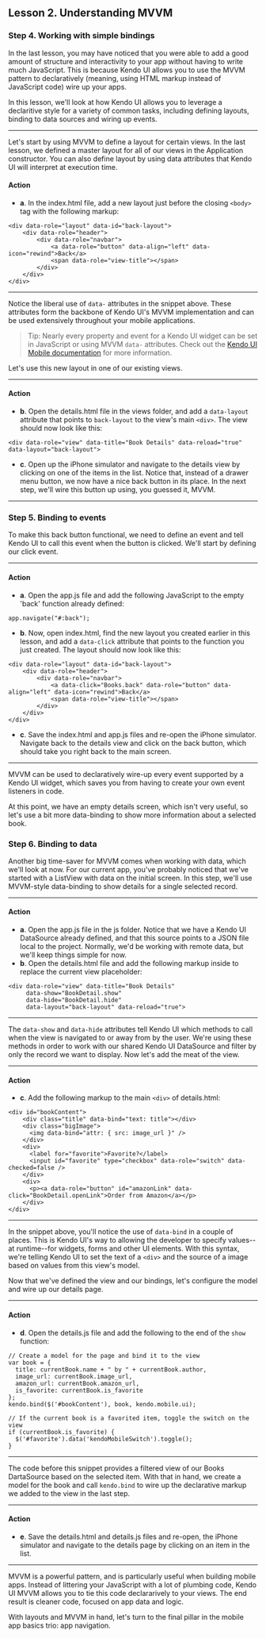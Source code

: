 ## Lesson 2. Understanding MVVM

### Step 4. Working with simple bindings

In the last lesson, you may have noticed that you were able to add a good amount of structure and interactivity to your app without having to write much JavaScript. This is because Kendo UI allows you to use the MVVM pattern to declaratively (meaning, using HTML markup instead of JavaScript code) wire up your apps.

In this lesson, we'll look at how Kendo UI allows you to leverage a declaritive style for a variety of common tasks, including defining layouts, binding to data sources and wiring up events.

<hr data-action="start" />

Let's start by using MVVM to define a layout for certain views. In the last lesson, we defined a master layout for all of our views in the Application constructor. You can also define layout by using data attributes that Kendo UI will interpret at execution time.

#### Action

* **a**. In the index.html file, add a new layout just before the closing `<body>` tag with the following markup:
```
<div data-role="layout" data-id="back-layout">
	<div data-role="header">
		<div data-role="navbar">
	    	<a data-role="button" data-align="left" data-icon="rewind">Back</a>
	    	<span data-role="view-title"></span>
	    </div>
	</div>
</div>
```

<hr data-action="end" />

Notice the liberal use of `data-` attributes in the snippet above. These attributes form the backbone of Kendo UI's MVVM implementation and can be used extensively throughout your mobile applications.

> Tip: Nearly every property and event for a Kendo UI widget can be set in JavaScript or using MVVM `data-` attributes. Check out the [Kendo UI Mobile documentation](http://docs.telerik.com/kendo-ui/mobile/mvvm) for more information.

Let's use this new layout in one of our existing views.

<hr data-action="start" />

#### Action

* **b**. Open the details.html file in the views folder, and add a `data-layout` attribute that points to `back-layout` to the view's main `<div>`. The view should now look like this:
```
<div data-role="view" data-title="Book Details" data-reload="true" data-layout="back-layout">
```

* **c**. Open up the iPhone simulator and navigate to the details view by clicking on one of the items in the list. Notice that, instead of a drawer menu button, we now have a nice back button in its place. In the next step, we'll wire this button up using, you guessed it, MVVM.

<hr data-action="end" />

### Step 5. Binding to events

To make this back button functional, we need to define an event and tell Kendo UI to call this event when the button is clicked. We'll start by defining our click event.

<hr data-action="start" />

#### Action

* **a**. Open the app.js file and add the following JavaScript to the empty 'back' function already defined:
```
app.navigate("#:back");
```

* **b**. Now, open index.html, find the new layout you created earlier in this lesson, and add a `data-click` attribute that points to the function you just created. The layout should now look like this:
```
<div data-role="layout" data-id="back-layout">
	<div data-role="header">
		<div data-role="navbar">
	    	<a data-click="Books.back" data-role="button" data-align="left" data-icon="rewind">Back</a>
	    	<span data-role="view-title"></span>
	    </div>
	</div>
</div>
```

* **c**. Save the index.html and app.js files and re-open the iPhone simulator. Navigate back to the details view and click on the back button, which should take you right back to the main screen.

<hr data-action="end" />

MVVM can be used to declaratively wire-up every event supported by a Kendo UI widget, which saves you from having to create your own event listeners in code. 

At this point, we have an empty details screen, which isn't very useful, so let's use a bit more data-binding to show more information about a selected book.

### Step 6. Binding to data

Another big time-saver for MVVM comes when working with data, which we'll look at now. For our current app, you've probably noticed that we've started with a ListView with data on the initial screen. In this step, we'll use MVVM-style data-binding to show details for a single selected record.

<hr data-action="start" />

#### Action

* **a**. Open the app.js file in the js folder. Notice that we have a Kendo UI DataSource already defined, and that this source points to a JSON file local to the project. Normally, we'd be working with remote data, but we'll keep things simple for now.
* **b**. Open the details.html file and add the following markup inside to replace the current view placeholder:
```
<div data-role="view" data-title="Book Details" 
     data-show="BookDetail.show"
     data-hide="BookDetail.hide"
     data-layout="back-layout" data-reload="true">
```

<hr data-action="end" />

The `data-show` and `data-hide` attributes tell Kendo UI which methods to call when the view is navigated to or away from by the user. We're using these methods in order to work with our shared Kendo UI DataSource and filter by only the record we want to display. Now let's add the meat of the view.

<hr data-action="start" />

#### Action

* **c**. Add the following markup to the main `<div>` of details.html:
```
<div id="bookContent">
	<div class="title" data-bind="text: title"></div>
	<div class="bigImage">
	  <img data-bind="attr: { src: image_url }" />
	</div>
	<div>
	  <label for="favorite">Favorite?</label>
	  <input id="favorite" type="checkbox" data-role="switch" data-checked=false />
	</div>
	<div>
	  <p><a data-role="button" id="amazonLink" data-click="BookDetail.openLink">Order from Amazon</a></p>
	</div>
</div>
```

<hr data-action="end" />

In the snippet above, you'll notice the use of `data-bind` in a couple of places. This is Kendo UI's way to allowing the developer to specify values--at runtime--for widgets, forms and other UI elements. With this syntax, we're telling Kendo UI to set the text of a `<div>` and the source of a image based on values from this view's model.

Now that we've defined the view and our bindings, let's configure the model and wire up our details page.

<hr data-action="start" />

#### Action

* **d**. Open the details.js file and add the following to the end of the `show` function:
```
// Create a model for the page and bind it to the view
var book = {
  title: currentBook.name + " by " + currentBook.author,
  image_url: currentBook.image_url,
  amazon_url: currentBook.amazon_url,
  is_favorite: currentBook.is_favorite
};
kendo.bind($('#bookContent'), book, kendo.mobile.ui);

// If the current book is a favorited item, toggle the switch on the view
if (currentBook.is_favorite) {
  $('#favorite').data('kendoMobileSwitch').toggle();
}
```

<hr data-action="end" />

The code before this snippet provides a filtered view of our Books DartaSource based on the selected item. With that in hand, we create a model for the book and call `kendo.bind` to wire up the declarative markup we added to the view in the last step.

<hr data-action="start" />

#### Action

* **e**. Save the details.html and details.js files and re-open, the iPhone simulator and navigate to the details page by clicking on an item in the list.

<hr data-action="end" />

MVVM is a powerful pattern, and is particularly useful when building mobile apps. Instead of littering your JavaScript with a lot of plumbing code, Kendo UI MVVM allows you to tie this code declararively to your views. The end result is cleaner code, focused on app data and logic. 

With layouts and MVVM in hand, let's turn to the final pillar in the mobile app basics trio: app navigation.